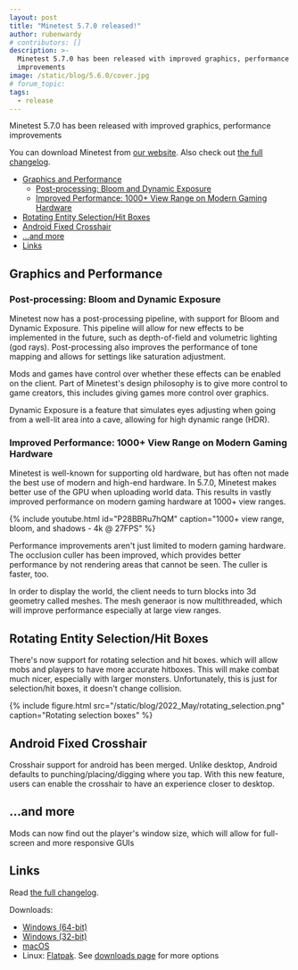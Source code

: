 ```yaml
---
layout: post
title: "Minetest 5.7.0 released!"
author: rubenwardy
# contributors: []
description: >-
  Minetest 5.7.0 has been released with improved graphics, performance
  improvements
image: /static/blog/5.6.0/cover.jpg
# forum_topic:
tags:
  - release
---
```


Minetest 5.7.0 has been released with improved graphics, performance
improvements

You can download Minetest from
[our website](https://www.minetest.net/downloads/).
Also check out
[the full changelog](https://dev.minetest.net/Changelog#5.6.0_.E2.86.92_5.7.0).

<!-- more -->


- [Graphics and Performance](#graphics-and-performance)
  - [Post-processing: Bloom and Dynamic Exposure](#post-processing-bloom-and-dynamic-exposure)
  - [Improved Performance: 1000+ View Range on Modern Gaming Hardware](#improved-performance-1000-view-range-on-modern-gaming-hardware)
- [Rotating Entity Selection/Hit Boxes](#rotating-entity-selectionhit-boxes)
- [Android Fixed Crosshair](#android-fixed-crosshair)
- [...and more](#and-more)
- [Links](#links)



## Graphics and Performance

### Post-processing: Bloom and Dynamic Exposure

Minetest now has a post-processing pipeline, with support for Bloom and
Dynamic Exposure. This pipeline will allow for new effects to be implemented in the
future, such as depth-of-field and volumetric lighting (god rays).
Post-processing also improves the performance of tone mapping and allows for
settings like saturation adjustment.

Mods and games have control over whether these effects can be enabled on the
client. Part of Minetest's design philosophy is to give more control to game
creators, this includes giving games more control over graphics.

Dynamic Exposure is a feature that simulates eyes adjusting when going from a
well-lit area into a cave, allowing for high dynamic range (HDR).

### Improved Performance: 1000+ View Range on Modern Gaming Hardware

Minetest is well-known for supporting old hardware, but has often not made the
best use of modern and high-end hardware. In 5.7.0, Minetest makes better use of
the GPU when uploading world data. This results in vastly improved performance
on modern gaming hardware at 1000+ view ranges.

{% include youtube.html id="P28BBRu7hQM" caption="1000+ view range, bloom, and shadows - 4k @ 27FPS" %}

Performance improvements aren't just limited to modern gaming hardware. The
occlusion culler has been improved, which provides better performance by not
rendering areas that cannot be seen. The culler is faster, too.

In order to display the world, the client needs to turn blocks into 3d geometry
called meshes. The mesh generaor is now multithreaded, which will improve
performance especially at large view ranges.

## Rotating Entity Selection/Hit Boxes

There's now support for rotating selection and hit boxes.
which will allow mobs and players to have more accurate hitboxes.
This will make combat much nicer, especially with larger monsters.
Unfortunately, this is just for selection/hit boxes, it doesn't change
collision.

{% include figure.html src="/static/blog/2022_May/rotating_selection.png" caption="Rotating selection boxes" %}

## Android Fixed Crosshair

Crosshair support for android has been merged. Unlike desktop, Android defaults
to punching/placing/digging where you tap. With this new feature, users can
enable the crosshair to have an experience closer to desktop.

## ...and more

Mods can now find out the player's window size, which will allow for full-screen and more responsive GUIs

## Links

Read [the full changelog](https://dev.minetest.net/Changelog#5.6.0_.E2.86.92_5.7.0).

Downloads:

- [Windows (64-bit)](https://github.com/minetest/minetest/releases/download/5.7.0/minetest-5.7.0-win64.zip)
- [Windows (32-bit)](https://github.com/minetest/minetest/releases/download/5.7.0/minetest-5.7.0-win32.zip)
- [macOS](https://github.com/minetest/minetest/releases/download/5.7.0/minetest-5.7.0-osx.zip)
- Linux: [Flatpak](https://flathub.org/apps/details/net.minetest.Minetest).
  See [downloads page](https://www.minetest.net/downloads/) for more options
